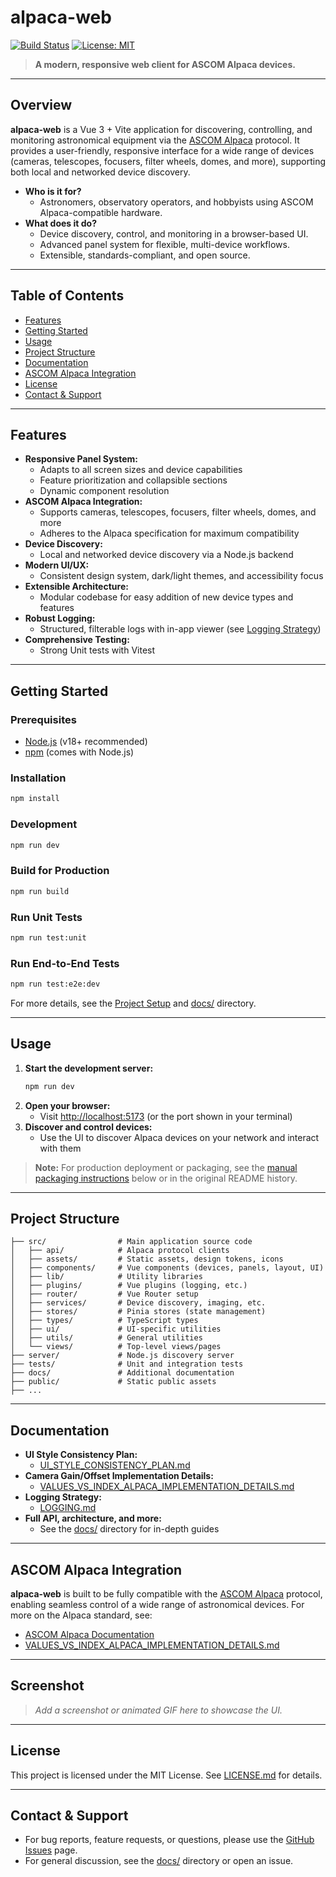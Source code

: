 # alpaca-web

[![Build Status](https://img.shields.io/github/actions/workflow/status/your-org/alpaca-web/build.yml?branch=main)](https://github.com/your-org/alpaca-web/actions) [![License: MIT](https://img.shields.io/badge/License-MIT-yellow.svg)](LICENSE.md)

> **A modern, responsive web client for ASCOM Alpaca devices.**

---

## Overview

**alpaca-web** is a Vue 3 + Vite application for discovering, controlling, and monitoring astronomical equipment via the [ASCOM Alpaca](https://ascom-standards.org/) protocol. It provides a user-friendly, responsive interface for a wide range of devices (cameras, telescopes, focusers, filter wheels, domes, and more), supporting both local and networked device discovery.

- **Who is it for?**
  - Astronomers, observatory operators, and hobbyists using ASCOM Alpaca-compatible hardware.
- **What does it do?**
  - Device discovery, control, and monitoring in a browser-based UI.
  - Advanced panel system for flexible, multi-device workflows.
  - Extensible, standards-compliant, and open source.

---

## Table of Contents

- [Features](#features)
- [Getting Started](#getting-started)
- [Usage](#usage)
- [Project Structure](#project-structure)
- [Documentation](#documentation)
- [ASCOM Alpaca Integration](#ascom-alpaca-integration)
- [License](#license)
- [Contact & Support](#contact--support)

---

## Features

- **Responsive Panel System:**
  - Adapts to all screen sizes and device capabilities
  - Feature prioritization and collapsible sections
  - Dynamic component resolution
- **ASCOM Alpaca Integration:**
  - Supports cameras, telescopes, focusers, filter wheels, domes, and more
  - Adheres to the Alpaca specification for maximum compatibility
- **Device Discovery:**
  - Local and networked device discovery via a Node.js backend
- **Modern UI/UX:**
  - Consistent design system, dark/light themes, and accessibility focus
- **Extensible Architecture:**
  - Modular codebase for easy addition of new device types and features
- **Robust Logging:**
  - Structured, filterable logs with in-app viewer (see [Logging Strategy](LOGGING.md))
- **Comprehensive Testing:**
  - Strong Unit tests with Vitest

---

## Getting Started

### Prerequisites

- [Node.js](https://nodejs.org/) (v18+ recommended)
- [npm](https://www.npmjs.com/) (comes with Node.js)

### Installation

```sh
npm install
```

### Development

```sh
npm run dev
```

### Build for Production

```sh
npm run build
```

### Run Unit Tests

```sh
npm run test:unit
```

### Run End-to-End Tests

```sh
npm run test:e2e:dev
```

For more details, see the [Project Setup](#project-structure) and [docs/](docs/) directory.

---

## Usage

1. **Start the development server:**
   ```sh
   npm run dev
   ```
2. **Open your browser:**
   - Visit [http://localhost:5173](http://localhost:5173) (or the port shown in your terminal)
3. **Discover and control devices:**
   - Use the UI to discover Alpaca devices on your network and interact with them

> **Note:** For production deployment or packaging, see the [manual packaging instructions](#building-and-packaging) below or in the original README history.

---

## Project Structure

```
├── src/                # Main application source code
│   ├── api/            # Alpaca protocol clients
│   ├── assets/         # Static assets, design tokens, icons
│   ├── components/     # Vue components (devices, panels, layout, UI)
│   ├── lib/            # Utility libraries
│   ├── plugins/        # Vue plugins (logging, etc.)
│   ├── router/         # Vue Router setup
│   ├── services/       # Device discovery, imaging, etc.
│   ├── stores/         # Pinia stores (state management)
│   ├── types/          # TypeScript types
│   ├── ui/             # UI-specific utilities
│   ├── utils/          # General utilities
│   └── views/          # Top-level views/pages
├── server/             # Node.js discovery server
├── tests/              # Unit and integration tests
├── docs/               # Additional documentation
├── public/             # Static public assets
├── ...
```

---

## Documentation

- **UI Style Consistency Plan:**
  - [UI_STYLE_CONSISTENCY_PLAN.md](UI_STYLE_CONSISTENCY_PLAN.md)
- **Camera Gain/Offset Implementation Details:**
  - [VALUES_VS_INDEX_ALPACA_IMPLEMENTATION_DETAILS.md](VALUES_VS_INDEX_ALPACA_IMPLEMENTATION_DETAILS.md)
- **Logging Strategy:**
  - [LOGGING.md](LOGGING.md)
- **Full API, architecture, and more:**
  - See the [docs/](docs/) directory for in-depth guides

---

## ASCOM Alpaca Integration

**alpaca-web** is built to be fully compatible with the [ASCOM Alpaca](https://ascom-standards.org/) protocol, enabling seamless control of a wide range of astronomical devices. For more on the Alpaca standard, see:

- [ASCOM Alpaca Documentation](https://ascom-standards.org/Alpaca.htm)
- [VALUES_VS_INDEX_ALPACA_IMPLEMENTATION_DETAILS.md](VALUES_VS_INDEX_ALPACA_IMPLEMENTATION_DETAILS.md)

---

## Screenshot

> _Add a screenshot or animated GIF here to showcase the UI._

---

## License

This project is licensed under the MIT License. See [LICENSE.md](LICENSE.md) for details.

---

## Contact & Support

- For bug reports, feature requests, or questions, please use the [GitHub Issues](https://github.com/your-org/alpaca-web/issues) page.
- For general discussion, see the [docs/](docs/) directory or open an issue.
